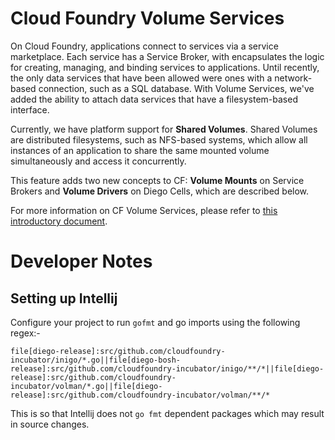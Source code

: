 # Cloud Foundry Volume Services

On Cloud Foundry, applications connect to services via a service marketplace. Each service has a Service Broker, with encapsulates the logic for creating, managing, and binding services to applications. Until recently, the only data services that have been allowed were ones with a network-based connection, such as a SQL database. With Volume Services, we've added the ability to attach data services that have a filesystem-based interface.

Currently, we have platform support for **Shared Volumes**. Shared Volumes are distributed filesystems, such as NFS-based systems, which allow all instances of an application to share the same mounted volume simultaneously and access it concurrently.

This feature adds two new concepts to CF: **Volume Mounts** on Service Brokers and **Volume Drivers** on Diego Cells, which are described below.

For more information on CF Volume Services, please refer to [this introductory document](https://docs.google.com/document/d/1TFlbXAutgtYT63n0tasKZCP_NqS-G4dxZV0OKvi7rMk/edit?usp=sharing).

# Developer Notes

## Setting up Intellij

Configure your project to run `gofmt` and go imports using the following regex:-

```
file[diego-release]:src/github.com/cloudfoundry-incubator/inigo/*.go||file[diego-bosh-release]:src/github.com/cloudfoundry-incubator/inigo/**/*||file[diego-release]:src/github.com/cloudfoundry-incubator/volman/*.go||file[diego-release]:src/github.com/cloudfoundry-incubator/volman/**/*
```

This is so that Intellij does not `go fmt` dependent packages which may result in source changes.
